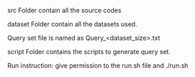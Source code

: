 src Folder contain all the source codes

dataset Folder contain all the datasets used.

Query set file is named as Query_<dataset_size>.txt

script Folder contains the scripts to generate query set.

Run instruction: give permission to the run.sh file and ./run.sh

